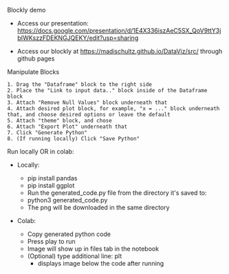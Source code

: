 Blockly demo

- Access our presentation: https://docs.google.com/presentation/d/1E4X336iszAeC5SX_QoV9ttY3jbIWKszzFDEKNGJQEKY/edit?usp=sharing 

- Access our blockly at https://madischultz.github.io/DataViz/src/ through github pages

Manipulate Blocks

    1. Drag the "Dataframe" block to the right side
    2. Place the "Link to input data.." block inside of the Dataframe block
    3. Attach "Remove Null Values" block underneath that
    4. Attach desired plot block, for example, "x = ..." block underneath that, and choose desired options or leave the default
    5. Attach "theme" block, and chose
    6. Attach "Export Plot" underneath that
    7. Click "Generate Python"
    8. (If running locally) Click "Save Python" 

Run locally OR in colab: 

* Locally:
    * pip install pandas
    * pip install ggplot
    * Run the generated_code.py file from the directory it's saved to:
    * python3 generated_code.py
    * The png will be downloaded in the same directory

* Colab:
    * Copy generated python code
    * Press play to run
    * Image will show up in files tab in the notebook
    * (Optional) type additional line: plt
        * displays image below the code after running

